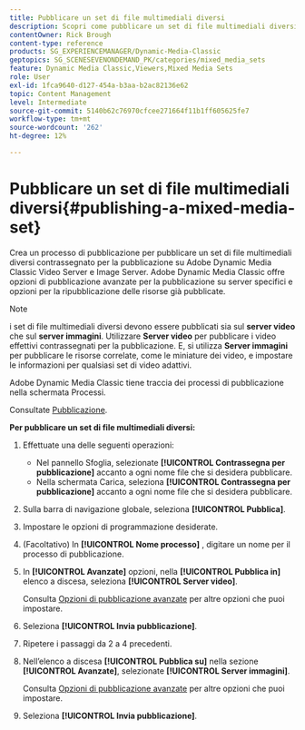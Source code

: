 ```yaml
---
title: Pubblicare un set di file multimediali diversi
description: Scopri come pubblicare un set di file multimediali diversi da Adobe Dynamic Media Classic.
contentOwner: Rick Brough
content-type: reference
products: SG_EXPERIENCEMANAGER/Dynamic-Media-Classic
geptopics: SG_SCENESEVENONDEMAND_PK/categories/mixed_media_sets
feature: Dynamic Media Classic,Viewers,Mixed Media Sets
role: User
exl-id: 1fca9640-d127-454a-b3aa-b2ac82136e62
topic: Content Management
level: Intermediate
source-git-commit: 5140b62c76970cfcee271664f11b1ff605625fe7
workflow-type: tm+mt
source-wordcount: '262'
ht-degree: 12%

---
```


# Pubblicare un set di file multimediali diversi{#publishing-a-mixed-media-set}

Crea un processo di pubblicazione per pubblicare un set di file multimediali diversi contrassegnato per la pubblicazione su Adobe Dynamic Media Classic Video Server e Image Server. Adobe Dynamic Media Classic offre opzioni di pubblicazione avanzate per la pubblicazione su server specifici e opzioni per la ripubblicazione delle risorse già pubblicate.

>[!NOTE]
>
>i set di file multimediali diversi devono essere pubblicati sia sul **server video** che sul **server immagini**. Utilizzare **Server video** per pubblicare i video effettivi contrassegnati per la pubblicazione. E, si utilizza **Server immagini** per pubblicare le risorse correlate, come le miniature dei video, e impostare le informazioni per qualsiasi set di video adattivi.

Adobe Dynamic Media Classic tiene traccia dei processi di pubblicazione nella schermata Processi.

Consultate [Pubblicazione](publishing-files.md#publishing_files).

<!-- 

Comment Type: remark
Last Modified By: unknown unknown 
Last Modified Date: 

<p>RB: Updated the following steps as per Cynthia email, 11/9/2012, added 11/12/2012</p>

 -->

**Per pubblicare un set di file multimediali diversi:**

1. Effettuate una delle seguenti operazioni:

   * Nel pannello Sfoglia, selezionate **[!UICONTROL Contrassegna per pubblicazione]** accanto a ogni nome file che si desidera pubblicare.
   * Nella schermata Carica, seleziona **[!UICONTROL Contrassegna per pubblicazione]** accanto a ogni nome file che si desidera pubblicare.

1. Sulla barra di navigazione globale, seleziona **[!UICONTROL Pubblica]**.
1. Impostare le opzioni di programmazione desiderate.
1. (Facoltativo) In **[!UICONTROL Nome processo]** , digitare un nome per il processo di pubblicazione.
1. In **[!UICONTROL Avanzate]** opzioni, nella **[!UICONTROL Pubblica in]** elenco a discesa, seleziona **[!UICONTROL Server video]**.

   Consulta [Opzioni di pubblicazione avanzate](publishing-files.md#advanced_publish_options) per altre opzioni che puoi impostare.

1. Seleziona **[!UICONTROL Invia pubblicazione]**.
1. Ripetere i passaggi da 2 a 4 precedenti.
1. Nell’elenco a discesa **[!UICONTROL Pubblica su]** nella sezione **[!UICONTROL Avanzate]**, selezionate **[!UICONTROL Server immagini]**.

   Consulta [Opzioni di pubblicazione avanzate](publishing-files.md#advanced_publish_options) per altre opzioni che puoi impostare.

1. Seleziona **[!UICONTROL Invia pubblicazione]**.
